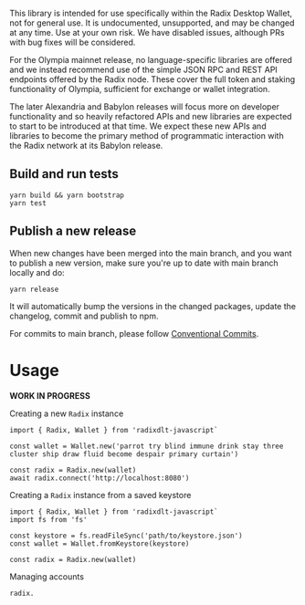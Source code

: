 
This library is intended for use specifically within the Radix Desktop Wallet, not for general use. It is undocumented, unsupported, and may be changed at any time. Use at your own risk.  We have disabled issues, although PRs with bug fixes will be considered.

For the Olympia mainnet release, no language-specific libraries are offered and we instead recommend use of the simple JSON RPC and REST API endpoints offered by the Radix node. These cover the full token and staking functionality of Olympia, sufficient for exchange or wallet integration.

The later Alexandria and Babylon releases will focus more on developer functionality and so heavily refactored APIs and new libraries are expected to start to be introduced at that time. We expect these new APIs and libraries to become the primary method of programmatic interaction with the Radix network at its Babylon release.

## Build and run tests

```
yarn build && yarn bootstrap
yarn test
```

## Publish a new release

When new changes have been merged into the main branch, and you want to publish a new version, make sure you're up to date with main branch locally and do:

```
yarn release
```

It will automatically bump the versions in the changed packages, update the changelog, commit and publish to npm.

For commits to main branch, please follow [Conventional Commits](https://www.conventionalcommits.org/en/v1.0.0/).


# Usage
**WORK IN PROGRESS**

Creating a new `Radix` instance

```
import { Radix, Wallet } from 'radixdlt-javascript` 

const wallet = Wallet.new('parrot try blind immune drink stay three cluster ship draw fluid become despair primary curtain')

const radix = Radix.new(wallet)
await radix.connect('http://localhost:8080')
```

Creating a `Radix` instance from a saved keystore

```
import { Radix, Wallet } from 'radixdlt-javascript`
import fs from 'fs'

const keystore = fs.readFileSync('path/to/keystore.json')
const wallet = Wallet.fromKeystore(keystore)

const radix = Radix.new(wallet)
```

Managing accounts

```
radix.
```

